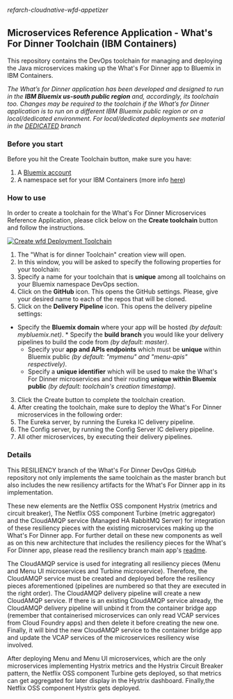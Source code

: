 ###### refarch-cloudnative-wfd-appetizer

## Microservices Reference Application - What's For Dinner Toolchain (IBM Containers)

This repository contains the DevOps toolchain for managing and deploying the Java microservices making up the What's For Dinner app to Bluemix in IBM Containers.

_The What’s for Dinner application has been developed and designed to run in the **IBM Bluemix us-south public region** and, accordingly, its toolchain too. Changes may be required to the toolchain if the What’s for Dinner application is to run on a different IBM Bluemix public region or on a local/dedicated environment. For local/dedicated deployments see material in the [DEDICATED](https://github.com/ibm-cloud-architecture/refarch-cloudnative-wfd-devops-containers/tree/DEDICATED) branch_

### Before you start

Before you hit the Create Toolchain button, make sure you have:

1. A [Bluemix account](https://console.ng.bluemix.net/registration/)
2. A namespace set for your IBM Containers (more info [here](https://console.ng.bluemix.net/docs/containers/container_cli_reference_cfic.html#container_cli_reference_cfic__namespace))

### How to use

In order to create a toolchain for the What's For Dinner Microservices Reference Application, please click below on the __Create toolchain__ button and follow the instructions.

[![Create wfd Deployment Toolchain](https://new-console.ng.bluemix.net/devops/graphics/create_toolchain_button.png)](https://new-console.ng.bluemix.net/devops/setup/deploy/?repository=https%3A//github.com/ibm-cloud-architecture/refarch-cloudnative-wfd-devops-containers.git&branch=RESILIENCY)

1. The "What is for dinner Toolchain" creation view will open.
2. In this window, you will be asked to specify the following properties for your toolchain:
 1. Specify a name for your toolchain that is __unique__ among all toolchains on your Bluemix namespace DevOps section.
 2. Click on the __GitHub__ icon. This opens the GitHub settings. Please, give your desired name to each of the repos that will be cloned.
 3. Click on the __Delivery Pipeline__ icon. This opens the delivery pipeline settings:
   * Specify the __Bluemix domain__ where your app will be hosted *(by default: mybluemix.net)*.
    * Specify the __build branch__ you would like your delivery pipelines to build the code from *(by default: master)*.
     * Specify your __app and APIs endpoints__ which must be __unique__ within Bluemix public *(by default: "mymenu" and "menu-apis" respectively)*.
      * Specify a __unique identifier__ which will be used to make the What's For Dinner microservices and their routing __unique within Bluemix public__ *(by default: toolchain's creation timestamp)*.
3. Click the Create button to complete the toolchain creation.
4. After creating the toolchain, make sure to deploy the What's For Dinner microservices in the following order:
 1. The Eureka server, by running the Eureka IC delivery pipeline.
 2. The Config server, by running the Config Server IC delivery pipeline.
 3. All other microservices, by executing their delivery pipelines.

### Details

This RESILIENCY branch of the What's For Dinner DevOps GitHub repository not only implements the same toolchain as the master branch but also includes the new resiliency artifacts for the What's For Dinner app in its implementation.

These new elements are the Netflix OSS component Hystrix (metrics and circuit breaker), The Netflix OSS component Turbine (metric aggregator) and the CloudAMQP service (Managed HA RabbitMQ Server) for integration of these resiliency pieces with the existing microservices making up the What's For Dinner app. For further detail on these new components as well as on this new architecture that includes the resiliency pieces for the What's For Dinner app, please read the resiliency branch main app's [readme](https://github.com/ibm-cloud-architecture/refarch-cloudnative-netflix/tree/RESILIENCY).

The CloudAMQP service is used for integrating all resiliency pieces (Menu and Menu UI microservices and Turbine microservice). Therefore, the CloudAMQP service must be created and deployed before the resiliency pieces aforementioned (pipelines are numbered so that they are executed in the right order). The CloudAMQP delivery pipeline will create a new CloudAMQP service. If there is an existing CloudAMQP service already, the CloudAMQP delivery pipeline will unbind it from the container bridge app (remember that containerised microservices can only read VCAP services from Cloud Foundry apps) and then delete it before creating the new one. Finally, it will bind the new CloudAMQP service to the container bridge app and update the VCAP services of the microservices resiliency wise involved.

After deploying Menu and Menu UI microservices, which are the only microservices implementing Hystrix metrics and the Hystrix Circuit Breaker pattern, the Netflix OSS component Turbine gets deployed, so that metrics can get aggregated for later display in the Hystrix dashboard. Finally,the Netflix OSS component Hystrix gets deployed.
